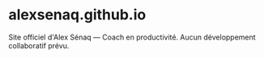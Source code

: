 # alexsenaq.github.io

Site officiel d'Alex Sénaq — Coach en productivité.
Aucun développement collaboratif prévu.
